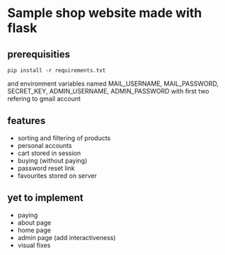 # Sample shop website made with flask 

## prerequisities
```
pip install -r requirements.txt
```
and environment variables named MAIL_USERNAME, MAIL_PASSWORD, SECRET_KEY, ADMIN_USERNAME, ADMIN_PASSWORD with first two refering to gmail account

## features

- sorting and filtering of products
- personal accounts
- cart stored in session
- buying (without paying)
- password reset link
- favourites stored on server

## yet to implement

- paying
- about page
- home page
- admin page (add interactiveness)
- visual fixes
